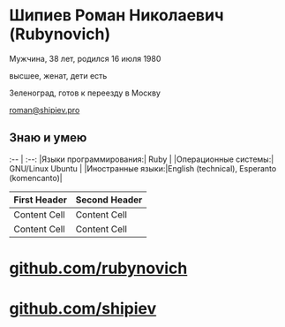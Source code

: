 # Шипиев Роман Николаевич (Rubynovich)

Мужчина, 38 лет, родился 16 июля 1980

высшее, женат, дети есть

Зеленоград, готов к переезду в Москву

[roman@shipiev.pro](roman@shipiev.pro)

## Знаю и умею

:-- | :--:
|Языки программирования:| Ruby |
|Операционные системы:| GNU/Linux Ubuntu |
|Иностранные языки:|English (technical), Esperanto (komencanto)|


First Header  | Second Header
------------- | -------------
Content Cell  | Content Cell
Content Cell  | Content Cell

# [github.com/rubynovich](//github.com/rubynovich)
# [github.com/shipiev](//github.com/shipiev)
